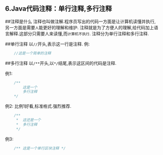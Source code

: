 6.Java代码注释：单行注释,多行注释
---

##注释是什么
注释也叫做注解.程序员写出的代码一方面是让计算机读懂并执行,另一方面是需要`人`能更好的理解和维护.
注释就是为了方便人的理解,给代码加上语言解释.这部分只需要人来读懂,而`计算机不执行`.
注释分为单行注释和多行注释.

##单行注释
以`//`开头,表示这一行是注释.
例:
```java
	//这是一个简单的注释
```

##多行注释
以`/**`开头,以`*/`结尾,表示这区间的代码是注释.

例1:
```java
	/**
		这是一个
		多行注释
	*/	
```
例2:
比例1好看,标准格式.强烈推荐.
```java
	/**
	 *	这还是一个
	 *	多行注释
	 */	
```

例3:
```java
	/**	这是一个单行区块注释 */	
```
